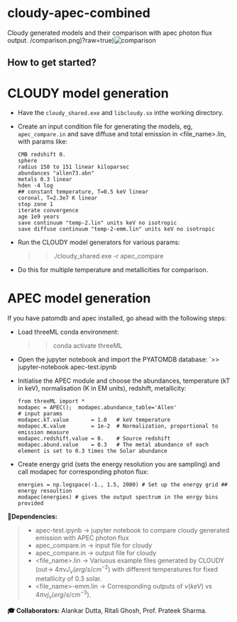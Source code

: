 # cloudy-apec-combined
Cloudy generated models and their comparison with apec photon flux output.
/comparison.png)?raw=true)![comparison](https://user-images.githubusercontent.com/59788464/203716185-759f0b7a-09a9-416b-8d38-dbdc8aa4d394.png)

## How to get started? ###
# CLOUDY model generation
* Have the `cloudy_shared.exe` and `libcloudy.so` inthe working directory.

* Create an input condition file for generating the models, eg, `apec_compare.in` and save diffuse and total emission in <file_name>.lin, with params like:
  ```
  CMB redshift 0. 
  sphere
  radius 150 to 151 linear kiloparsec
  abundances "allen73.abn"
  metals 0.3 linear
  hden -4 log
  ## constant temperature, T=0.5 keV linear
  coronal, T=2.3e7 K linear
  stop zone 1
  iterate convergence
  age 1e9 years
  save continuum "temp-2.lin" units keV no isotropic
  save diffuse continuum "temp-2-emm.lin" units keV no isotropic
  ```
* Run the CLOUDY model generators for various params:
  >> ./cloudy_shared.exe -r apec_compare

* Do this for multiple temperature and metallicities for comparison.


# APEC model generation
If you have patomdb and apec installed, go ahead with the following steps:
* Load threeML conda environment:
  >> conda activate threeML

* Open the jupyter notebook and import the PYATOMDB database:
  `>> jupyter-notebook apec-test.ipynb
   >> 
* Initialise the APEC module and choose the abundances, temperature (kT in keV), normalisation (K in EM units), redshift, metallicity:
  ```
  from threeML import *
  modapec = APEC();  modapec.abundance_table='Allen'
  # input params
  modapec.kT.value       = 1.0   # keV temperature
  modapec.K.value        = 1e-2  # Normalization, proportional to emission measure
  modapec.redshift.value = 0.    # Source redshift
  modapec.abund.value    = 0.3   # The metal abundance of each element is set to 0.3 times the Solar abundance
  ```

* Create energy grid (sets the energy resolution you are sampling) and call modapec for corresponding photon flux:
  ```
  energies = np.logspace(-1., 1.5, 2000) # Set up the energy grid ## energy resoultion
  modapec(energies) # gives the output spectrum in the enrgy bins provided
  ```

__:bookmark:Dependencies:__ 
> - apec-test.ipynb &rarr; jupyter notebook to compare cloudy generated emission with APEC photon flux
> - apec_compare.in &rarr; input file for cloudy
> - apec_compare.in &rarr; output file for cloudy
> - <file_name>.lin &rarr; Variuous example files generated by CLOUDY (out-> $4 \pi \nu J_{\nu} (erg/s/cm^{-2})$ with different temperatures for fixed metallicity of 0.3 solar.
> - <file_name>-emm.lin &rarr; Corresponding outputs of $\nu (keV)$ vs $4 \pi \nu j_\nu (erg/s/cm^{-3})$.

__:mortar_board: Collaborators:__  Alankar Dutta, Ritali Ghosh, Prof. Prateek Sharma.
